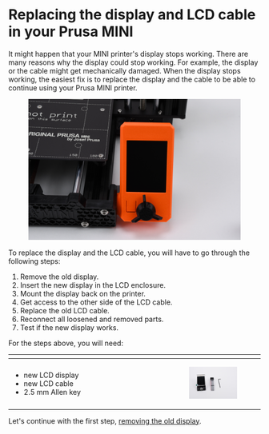 # Replacing the display and LCD cable in your Prusa MINI

It might happen that your MINI printer's display stops working. There are many reasons why the display could stop working. For example, the display or the cable might get mechanically damaged. When the display stops working, the easiest fix is to replace the display and the cable to be able to continue using your Prusa MINI printer.

<figure><img src=".gitbook/assets/DSC_7010.JPG" alt="" width="563"><figcaption></figcaption></figure>

To replace the display and the LCD cable, you will have to go through the following steps:

1. Remove the old display.
2. Insert the new display in the LCD enclosure.
3. Mount the display back on the printer.
4. Get access to the other side of the LCD cable.
5. Replace the old LCD cable.
6. Reconnect all loosened and removed parts.
7. Test if the new display works.

For the steps above, you will need:

<table data-header-hidden data-full-width="false"><thead><tr><th width="300"></th><th></th></tr></thead><tbody><tr><td><ul><li>new LCD display</li><li>new LCD cable</li><li>2.5 mm Allen key</li></ul></td><td><p></p><div><figure><img src=".gitbook/assets/DSC_7009.JPG" alt=""><figcaption></figcaption></figure></div></td></tr></tbody></table>

Let's continue with the first step, [removing the old display](prusa-research/replacing-lcd-screen-and-lcd-cable-in-your-prusa-mini/removing-the-old-lcd-display.md).
